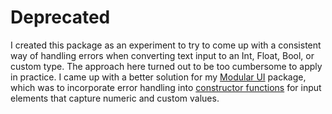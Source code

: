# Deprecated

I created this package as an experiment to try to come up with a consistent
way of handling errors when converting text input to an Int, Float, Bool, or
custom type. The approach here turned out to be too cumbersome to apply in
practice. I came up with a better solution for my
[Modular UI](http://package.elm-lang.org/packages/danielnarey/elm-modular-ui/latest)
package, which was to incorporate error handling into
[constructor functions](http://package.elm-lang.org/packages/danielnarey/elm-modular-ui/1.0.1/Ui-Input#input-fields-with-built-in-encoding-decoding)
for input elements that capture numeric and custom values.
